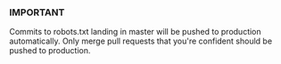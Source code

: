 ### IMPORTANT

Commits to robots.txt landing in master will be pushed to production automatically. Only merge pull requests that you're confident should be pushed to production.



